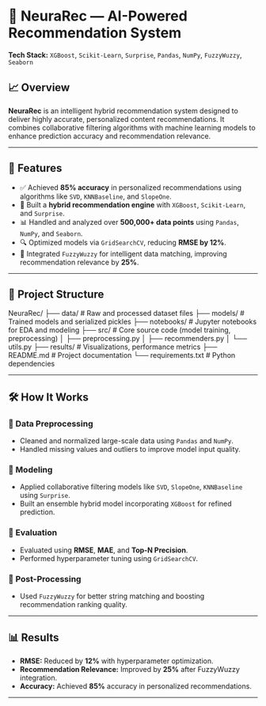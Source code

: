 # 📌 NeuraRec — AI-Powered Recommendation System

**Tech Stack:** `XGBoost`, `Scikit-Learn`, `Surprise`, `Pandas`, `NumPy`, `FuzzyWuzzy`, `Seaborn`

## 📈 Overview

**NeuraRec** is an intelligent hybrid recommendation system designed to deliver highly accurate, personalized content recommendations. It combines collaborative filtering algorithms with machine learning models to enhance prediction accuracy and recommendation relevance.

---

## 🚀 Features

- ✅ Achieved **85% accuracy** in personalized recommendations using algorithms like `SVD`, `KNNBaseline`, and `SlopeOne`.
- 🧠 Built a **hybrid recommendation engine** with `XGBoost`, `Scikit-Learn`, and `Surprise`.
- 📊 Handled and analyzed over **500,000+ data points** using `Pandas`, `NumPy`, and `Seaborn`.
- 🔍 Optimized models via `GridSearchCV`, reducing **RMSE by 12%**.
- 🤖 Integrated `FuzzyWuzzy` for intelligent data matching, improving recommendation relevance by **25%**.

---

## 📂 Project Structure

NeuraRec/
├── data/ # Raw and processed dataset files
├── models/ # Trained models and serialized pickles
├── notebooks/ # Jupyter notebooks for EDA and modeling
├── src/ # Core source code (model training, preprocessing)
│ ├── preprocessing.py
│ ├── recommenders.py
│ └── utils.py
├── results/ # Visualizations, performance metrics
├── README.md # Project documentation
└── requirements.txt # Python dependencies


---

## 🛠 How It Works

### 🔹 Data Preprocessing

- Cleaned and normalized large-scale data using `Pandas` and `NumPy`.
- Handled missing values and outliers to improve model input quality.

### 🔹 Modeling

- Applied collaborative filtering models like `SVD`, `SlopeOne`, `KNNBaseline` using `Surprise`.
- Built an ensemble hybrid model incorporating `XGBoost` for refined prediction.

### 🔹 Evaluation

- Evaluated using **RMSE**, **MAE**, and **Top-N Precision**.
- Performed hyperparameter tuning using `GridSearchCV`.

### 🔹 Post-Processing

- Used `FuzzyWuzzy` for better string matching and boosting recommendation ranking quality.

---

## 📊 Results

- **RMSE:** Reduced by **12%** with hyperparameter optimization.
- **Recommendation Relevance:** Improved by **25%** after FuzzyWuzzy integration.
- **Accuracy:** Achieved **85%** accuracy in personalized recommendations.

---
